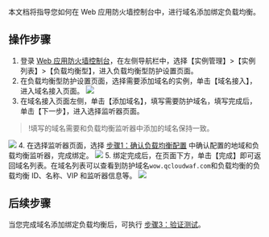 本文档将指导您如何在 Web 应用防火墙控制台中，进行域名添加绑定负载均衡。
## 操作步骤

1. 登录 [Web 应用防火墙控制台](https://console.cloud.tencent.com/guanjia/waf/config)，在左侧导航栏中，选择【实例管理】>【实例列表】>【负载均衡型】，进入负载均衡型防护设置页面。
2. 在负载均衡型防护设置页面，选择需要添加域名的实例，单击【域名接入】，进入域名接入页面。
![](https://main.qcloudimg.com/raw/bfb9b66a2d0f923f692be4329ab18e4e.png)
3. 在域名接入页面左侧，单击【添加域名】，填写需要防护域名，填写完成后，单击【下一步】，进入选择监听器页面。
>!填写的域名需要和负载均衡监听器中添加的域名保持一致。
>
![](https://main.qcloudimg.com/raw/d4792d93d34d1f6a121e7b9c7998e7ca.png)
4. 在选择监听器页面，选择 [步骤1：确认负载均衡配置](https://cloud.tencent.com/document/product/627/40765) 中确认配置的地域和负载均衡监听器，完成绑定。
![](https://main.qcloudimg.com/raw/09a1ec437beec73b6b4f5540d7381832.png)
5. 绑定完成后，在页面下方，单击【完成】即可返回域名列表。在域名列表可以查看到防护域名`wow.qcloudwaf.com`和负载均衡的负载均衡 ID、名称、VIP 和监听器信息等。
![](https://main.qcloudimg.com/raw/bb3aa937b198fa46c5559ae624bc0aa5.png)
## 后续步骤
当您完成域名添加绑定负载均衡后，可执行 [步骤3：验证测试](https://cloud.tencent.com/document/product/627/40767)。
